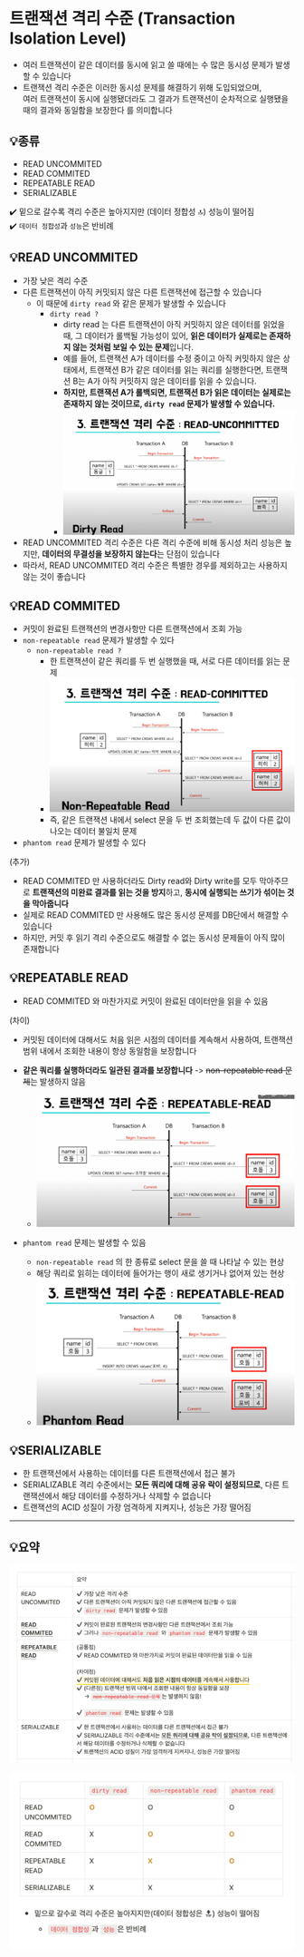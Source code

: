 # 트랜잭션 격리 수준 (Transaction Isolation Level)

* 여러 트랜잭션이 같은 데이터를 동시에 읽고 쓸 때에는 수 많은 동시성 문제가 발생할 수 있습니다
* 트랜잭션 격리 수준은 이러한 동시성 문제를 해결하기 위해 도입되었으며,   
  여러 트랜잭션이 동시에 실행됐더라도 그 결과가 트랜잭션이 순차적으로 실행됐을때의 결과와 동일함을 보장한다 를 의미합니다

## 💡종류

* READ UNCOMMITED
* READ COMMITED
* REPEATABLE READ
* SERIALIZABLE


✔️ 밑으로 갈수록 격리 수준은 높아지지만 (데이터 정합성 🔝) 성능이 떨어짐     
✔️ ```데이터 정합성```과 ```성능```은 반비례


## 💡READ UNCOMMITED

* 가장 낮은 격리 수준
* 다른 트랜잭션이 아직 커밋되지 않은 다른 트랜잭션에 접근할 수 있습니다
  * 이 때문에 ```dirty read``` 와 같은 문제가 발생할 수 있습니다
    * ```dirty read ?```
      * dirty read 는 다른 트랜잭션이 아직 커밋하지 않은 데이터를 읽었을 때, 그 데이터가 롤백될 가능성이 있어, **읽은 데이터가 실제로는 존재하지 않는 것처럼 보일 수 있는 문제**입니다.
      * 예를 들어, 트랜잭션 A가 데이터를 수정 중이고 아직 커밋하지 않은 상태에서, 트랜잭션 B가 같은 데이터를 읽는 쿼리를 실행한다면, 트랜잭션 B는 A가 아직 커밋하지 않은 데이터를 읽을 수 있습니다.
      * **하지만, 트랜잭션 A가 롤백되면, 트랜잭션 B가 읽은 데이터는 실제로는 존재하지 않는 것이므로, ```dirty read``` 문제가 발생할 수 있습니다.**
      * ![img.png](img.png)
* READ UNCOMMITED 격리 수준은 다른 격리 수준에 비해 동시성 처리 성능은 높지만, **데이터의 무결성을 보장하지 않는다**는 단점이 있습니다
* 따라서, READ UNCOMMITED 격리 수준은 특별한 경우를 제외하고는 사용하지 않는 것이 좋습니다


## 💡READ COMMITED

* 커밋이 완료된 트랜잭션의 변경사항만 다른 트랜잭션에서 조회 가능
* ```non-repeatable read``` 문제가 발생할 수 있다
  * ```non-repeatable read ?```
    * 한 트랜잭션이 같은 쿼리를 두 번 실행했을 때, 서로 다른 데이터를 읽는 문제
    * ![img_1.png](img_1.png)
    * 즉, 같은 트랜잭션 내에서 select 문을 두 번 조회했는데 두 값이 다른 값이 나오는 데이터 불일치 문제
* ```phantom read``` 문제가 발생할 수 있다

(추가)
* READ COMMITED 만 사용하더라도 Dirty read와 Dirty write를 모두 막아주므로 **트랜잭션의 미완료 결과를 읽는 것을 방지**하고, **동시에 실행되는 쓰기가 섞이는 것을 막아줍니다**
* 실제로 READ COMMITED 만 사용해도 많은 동시성 문제를 DB단에서 해결할 수 있습니다
* 하지만, 커밋 후 읽기 격리 수준으로도 해결할 수 없는 동시성 문제들이 아직 많이 존재합니다


## 💡REPEATABLE READ

* READ COMMITED 와 마찬가지로 커밋이 완료된 데이터만을 읽을 수 있음

(차이)
* 커밋된 데이터에 대해서도 처음 읽은 시점의 데이터를 계속해서 사용하여, 트랜잭션 범위 내에서 조회한 내용이 항상 동일함을 보장합니다
* **같은 쿼리를 실행하더라도 일관된 결과를 보장합니다**
   -> ~~non-repeatable read 문제~~는 발생하지 않음
  * ![img_3.png](img_3.png)   


* ```phantom read``` 문제는 발생할 수 있음
  * ```non-repeatable read``` 의 한 종류로 select 문을 쓸 때 나타날 수 있는 현상
  * 해당 쿼리로 읽히는 데이터에 들어가는 행이 새로 생기거나 없어져 있는 현상
  * ![img_2.png](img_2.png)


## 💡SERIALIZABLE

 * 한 트랜잭션에서 사용하는 데이터를 다른 트랜잭션에서 접근 불가
 * SERIALIZABLE 격리 수준에서는 **모든 쿼리에 대해 공유 락이 설정되므로**, 다른 트랜잭션에서 해당 데이터를 수정하거나 삭제할 수 없습니다
 * 트랜잭션의 ACID 성질이 가장 엄격하게 지켜지나, 성능은 가장 떨어짐


---

## 💡요약

![img_4.png](img_4.png)

![img_5.png](img_5.png)
